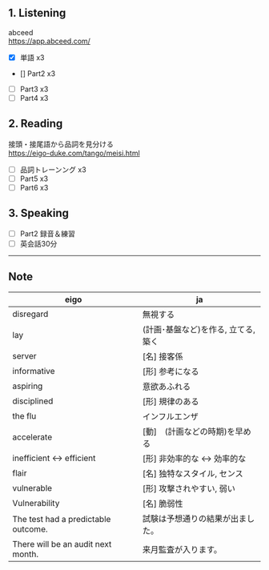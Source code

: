## 1. Listening
abceed  
https://app.abceed.com/

- [x] 単語 x3
- [] Part2 x3
- [ ] Part3 x3
- [ ] Part4 x3

## 2. Reading
接頭・接尾語から品詞を見分ける  
https://eigo-duke.com/tango/meisi.html

- [ ] 品詞トレーンング x3
- [ ] Part5 x3
- [ ] Part6 x3

## 3. Speaking
- [ ] Part2 録音＆練習
- [ ] 英会話30分

---

## Note
eigo | ja
-- | --
disregard | 無視する
lay | (計画･基盤など)を作る, 立てる, 築く
server | [名] 接客係
informative | [形] 参考になる
aspiring | 意欲あふれる
disciplined | [形] 規律のある
the flu | インフルエンザ
accelerate | [動]　(計画などの時期)を早める
inefficient ↔ efficient | [形] 非効率的な ↔ 効率的な
flair | [名] 独特なスタイル, センス
vulnerable | [形] 攻撃されやすい, 弱い
Vulnerability | [名] 脆弱性
The test had a predictable outcome. | 試験は予想通りの結果が出ました。
There will be an audit next month. | 来月監査が入ります。

